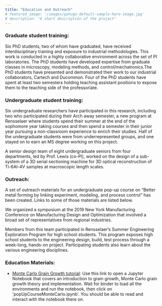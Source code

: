 ```yaml
---
title: "Education and Outreach"
# featured_image: '/images/gohugo-default-sample-hero-image.jpg'
# description: "A short description of the project"
---
```

### Graduate student training:
Six PhD students, two of whom have graduated, have received interdisciplinary training and exposure to industrial methodologies. This work is conducted in a highly collaborative environment across the set of PI laboratories. The PhD students have developed expertise from graduate classes in microscopy, modeling methods, and control/mechatronics.The PhD students have presented and demonstrated their work to our industrial collaborators, Cartech and Ducommon. Four of the PhD students have spent at least two semesters holding teaching assistant positions to expose them to the teaching side of the professoriate.

### Undergraduate student training:
Six undergraduate researchers have participated in this research, including two who participated during their Arch away semester, a new program at Rensselaer where students spend their summer at the end of the sophomore year taking courses and then spend a semester in their junior year pursuing a non-classroom experience to enrich their studies. Half of the undergraduate students were from underrepresented groups, and one stayed on to earn an MS degree working on this project. 

A senior design team of eight undergraduate seniors from four departments, led by Prof. Lewis (co-PI), worked on the design of a sub-system of a 3D serial sectioning machine for 3D optical reconstruction of Ti-6Al-4V samples at macroscopic length scales. 

### Outreach:
A set of outreach materials for an undergraduate pop-up course on “Better metal forming by linking experiment, modeling, and process control” has been created. Links to some of those materials are listed below. 

We organized a symposium at the 2019 New York Manufacturing Conference on Manufacturing Design and Optimization that involved a broad set of representatives from regional industries. 

Members from this team participated in Rensselaer’s Summer Engineering Exploration Program for high school students. This program exposes high school students to the engineering design, build, test process through a week-long, hands-on project. Participating students also learn about the various engineering disciplines.

### Education Materials:
- [Monte Carlo Grain Growth tutorial](https://mybinder.org/v2/gh/sagarbhatt0904/popUpCourse/HEAD): 
Use this link to open a Jupyter Notebook that covers an introduction to grain growth, Monte Carlo grain growth theory and implementation. Wait for binder to load all the environments and run the notebook, then click on 'popUpCourseMonteCarlo.ipynb'. You should be able to read and interact with the notebook there on.